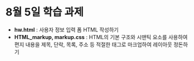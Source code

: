 # 8월 5일 학습 과제
- **hw.html** : 사용자 정보 입력 폼 HTML 작성하기
- **HTML_markup, markup.css** : HTML의 기본 구조와 시맨틱 요소를 사용하여 편지 내용을 제목, 단락, 목록, 주소 등 적절한 태그로 마크업하여 레이아웃 정돈하기
